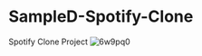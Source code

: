 # SampleD-Spotify-Clone
Spotify Clone Project
![6w9pq0](https://user-images.githubusercontent.com/36427460/194759850-cd35b14b-5b03-4891-90f0-0179e62e80a4.gif)
